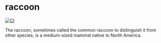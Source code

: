 # raccoon

[![CI](https://github.com/acchiao/raccoon/actions/workflows/ci.yml/badge.svg)](https://github.com/acchiao/raccoon/actions/workflows/ci.yml)

The raccoon, sometimes called the common raccoon to distinguish it from other species, is a medium-sized mammal native to North America.
